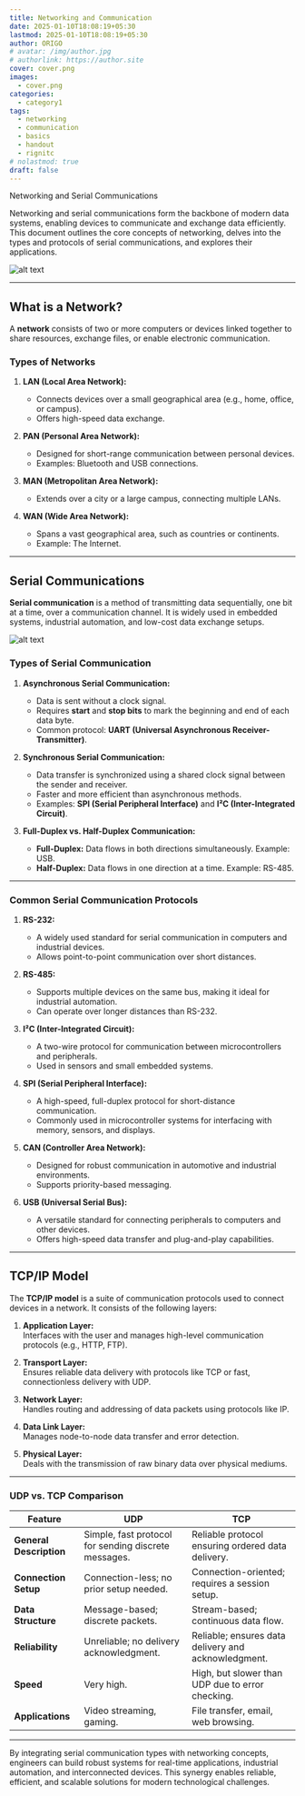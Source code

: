 ```yaml
---
title: Networking and Communication
date: 2025-01-10T18:08:19+05:30
lastmod: 2025-01-10T18:08:19+05:30
author: ORIGO
# avatar: /img/author.jpg
# authorlink: https://author.site
cover: cover.png
images:
  - cover.png
categories:
  - category1
tags:
  - networking
  - communication
  - basics
  - handout
  - rignitc
# nolastmod: true
draft: false
---
```


<!-- Summary -->

Networking and Serial Communications

<!--more-->

Networking and serial communications form the backbone of modern data systems, enabling devices to communicate and exchange data efficiently. This document outlines the core concepts of networking, delves into the types and protocols of serial communications, and explores their applications.

![alt text](network.jpeg)

---

## **What is a Network?**
A **network** consists of two or more computers or devices linked together to share resources, exchange files, or enable electronic communication.

### **Types of Networks**
1. **LAN (Local Area Network):**  
   - Connects devices over a small geographical area (e.g., home, office, or campus).  
   - Offers high-speed data exchange.  

2. **PAN (Personal Area Network):**  
   - Designed for short-range communication between personal devices.  
   - Examples: Bluetooth and USB connections.  

3. **MAN (Metropolitan Area Network):**  
   - Extends over a city or a large campus, connecting multiple LANs.  

4. **WAN (Wide Area Network):**  
   - Spans a vast geographical area, such as countries or continents.  
   - Example: The Internet.

---

## **Serial Communications**

**Serial communication** is a method of transmitting data sequentially, one bit at a time, over a communication channel. It is widely used in embedded systems, industrial automation, and low-cost data exchange setups.

![alt text](commprotoc.jpeg)

### **Types of Serial Communication**
1. **Asynchronous Serial Communication:**
   - Data is sent without a clock signal.  
   - Requires **start** and **stop bits** to mark the beginning and end of each data byte.  
   - Common protocol: **UART (Universal Asynchronous Receiver-Transmitter)**.

2. **Synchronous Serial Communication:**
   - Data transfer is synchronized using a shared clock signal between the sender and receiver.  
   - Faster and more efficient than asynchronous methods.  
   - Examples: **SPI (Serial Peripheral Interface)** and **I²C (Inter-Integrated Circuit)**.

3. **Full-Duplex vs. Half-Duplex Communication:**
   - **Full-Duplex:** Data flows in both directions simultaneously. Example: USB.
   - **Half-Duplex:** Data flows in one direction at a time. Example: RS-485.

---

### **Common Serial Communication Protocols**
1. **RS-232:**  
   - A widely used standard for serial communication in computers and industrial devices.  
   - Allows point-to-point communication over short distances.  

2. **RS-485:**  
   - Supports multiple devices on the same bus, making it ideal for industrial automation.  
   - Can operate over longer distances than RS-232.  

3. **I²C (Inter-Integrated Circuit):**  
   - A two-wire protocol for communication between microcontrollers and peripherals.  
   - Used in sensors and small embedded systems.

4. **SPI (Serial Peripheral Interface):**  
   - A high-speed, full-duplex protocol for short-distance communication.  
   - Commonly used in microcontroller systems for interfacing with memory, sensors, and displays.

5. **CAN (Controller Area Network):**  
   - Designed for robust communication in automotive and industrial environments.  
   - Supports priority-based messaging.

6. **USB (Universal Serial Bus):**  
   - A versatile standard for connecting peripherals to computers and other devices.  
   - Offers high-speed data transfer and plug-and-play capabilities.

---

## **TCP/IP Model**
The **TCP/IP model** is a suite of communication protocols used to connect devices in a network. It consists of the following layers:

1. **Application Layer:**  
   Interfaces with the user and manages high-level communication protocols (e.g., HTTP, FTP).  

2. **Transport Layer:**  
   Ensures reliable data delivery with protocols like TCP or fast, connectionless delivery with UDP.  

3. **Network Layer:**  
   Handles routing and addressing of data packets using protocols like IP.  

4. **Data Link Layer:**  
   Manages node-to-node data transfer and error detection.  

5. **Physical Layer:**  
   Deals with the transmission of raw binary data over physical mediums.

---

### **UDP vs. TCP Comparison**
| **Feature**                         | **UDP**                                                | **TCP**                                             |
|-------------------------------------|--------------------------------------------------------|----------------------------------------------------|
| **General Description**             | Simple, fast protocol for sending discrete messages.   | Reliable protocol ensuring ordered data delivery.  |
| **Connection Setup**                | Connection-less; no prior setup needed.                | Connection-oriented; requires a session setup.     |
| **Data Structure**                  | Message-based; discrete packets.                      | Stream-based; continuous data flow.               |
| **Reliability**                     | Unreliable; no delivery acknowledgment.               | Reliable; ensures data delivery and acknowledgment.|
| **Speed**                           | Very high.                                             | High, but slower than UDP due to error checking.   |
| **Applications**                    | Video streaming, gaming.                              | File transfer, email, web browsing.               |

---

By integrating serial communication types with networking concepts, engineers can build robust systems for real-time applications, industrial automation, and interconnected devices. This synergy enables reliable, efficient, and scalable solutions for modern technological challenges.